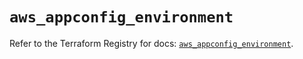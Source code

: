 # `aws_appconfig_environment`

Refer to the Terraform Registry for docs: [`aws_appconfig_environment`](https://registry.terraform.io/providers/hashicorp/aws/5.48.0/docs/resources/appconfig_environment).
